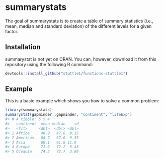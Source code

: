 
<!-- README.md is generated from README.Rmd. Please edit that file -->

# summarystats

<!-- badges: start -->
<!-- badges: end -->

The goal of summarystats is to create a table of summary statistics
(i.e., mean, median and standard deviation) of the different levels for
a given factor.

## Installation

summarystat is not yet on CRAN. You can, however, download it from this
repository using the following R command:

``` r
devtools::install_github("stuttle1/functions-stuttle1")
```

## Example

This is a basic example which shows you how to solve a common problem:

``` r
library(summarystats)
summarystat(gapminder::gapminder, "continent", "lifeExp")
#> # A tibble: 5 x 4
#>   continent  mean median    sd
#>   <fct>     <dbl>  <dbl> <dbl>
#> 1 Africa     48.9   47.8  9.15
#> 2 Americas   64.7   67.0  9.35
#> 3 Asia       60.1   61.8 11.9 
#> 4 Europe     71.9   72.2  5.43
#> 5 Oceania    74.3   73.7  3.80
```

